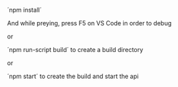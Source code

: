 ´npm install´

And while preying, press F5 on VS Code in order to debug

or

´npm run-script build´ to create a build directory

or

´npm start´ to create the build and start the api
